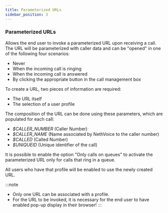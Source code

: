 ```yaml
---
title: Parameterized URLs
sidebar_position: 3
---
```


### Parameterized URLs

Allows the end user to invoke a parameterized URL upon receiving a call. The URL will be parameterized with caller data and can be "opened" in one of the following four scenarios:

- Never
- When the incoming call is ringing
- When the incoming call is answered
- By clicking the appropriate button in the call management box

To create a URL, two pieces of information are required:

- The URL itself
- The selection of a user profile

The composition of the URL can be done using these parameters, which are populated for each call:

- *\$CALLER_NUMBER* (Caller Number)
- *\$CALLER_NAME* (Name associated by NethVoice to the caller number)
- *\$CALLED* (Called Number)
- *\$UNIQUEID* (Unique identifier of the call)

It is possible to enable the option "Only calls on queues" to activate the parameterized URL only for calls that ring in a queue.

All users who have that profile will be enabled to use the newly created URL.

:::note
- Only one URL can be associated with a profile.
- For the URL to be invoked, it is necessary for the end user to have enabled pop-up display in their browser!
:::

